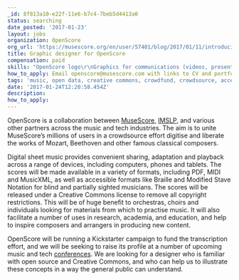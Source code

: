 ```yaml
---
_id: 8f813a10-e22f-11e6-b7c4-7beb5d4413a0
status: searching
date_posted: '2017-01-23'
layout: jobs
organization: OpenScore
org_url: 'https://musescore.org/en/user/57401/blog/2017/01/11/introducing-openscore'
title: Graphic designer for OpenScore
compensation: paid
skills: "OpenScore logo\r\nGraphics for communications (videos, presentations, blog posts, etc.)"
how_to_apply: Email openscore@musescore.com with links to CV and portfolio.
tags: 'music, open data, creative commons, crowdfund, crowdsource, accessibility'
date: '2017-01-24T12:20:58.454Z'
description:
how_to_apply:
---
```

OpenScore is a collaboration between [MuseScore](https://musescore.org/), [IMSLP](http://imslp.org/), and various other partners across the music and tech industries. The aim is to unite MuseScore’s millions of users in a crowdsource effort digitise and liberate the works of Mozart, Beethoven and other famous classical composers.

Digital sheet music provides convenient sharing, adaptation and playback across a range of devices, including computers, phones and tablets. The scores will be made available in a variety of formats, including PDF, MIDI and MusicXML, as well as accessible formats like Braille and Modified Stave Notation for blind and partially sighted musicians. The scores will be released under a Creative Commons license to remove all copyright restrictions. This will be of huge benefit to orchestras, choirs and individuals looking for materials from which to practise music. It will also facilitate a number of uses in research, academia, and education, and help to inspire composers and arrangers in producing new content.

OpenScore will be running a Kickstarter campaign to fund the transcription effort, and we will be seeking to raise its profile at a number of upcoming music and tech [conferences](https://fosdem.org/2017/schedule/event/openscore/). We are looking for a designer who is familiar with open source and Creative Commons, and who can help us to illustrate these concepts in a way the general public can understand.
